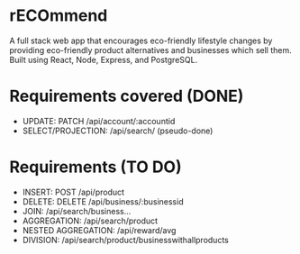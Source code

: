 # rECOmmend

A full stack web app that encourages eco-friendly lifestyle changes by providing eco-friendly product alternatives and businesses which sell them. Built using React, Node, Express, and PostgreSQL.


# Requirements covered (DONE)
* UPDATE: PATCH /api/account/:accountid
* SELECT/PROJECTION: /api/search/ (pseudo-done)

# Requirements (TO DO)
* INSERT: POST /api/product
* DELETE: DELETE /api/business/:businessid
* JOIN: /api/search/business... 
* AGGREGATION: /api/search/product
* NESTED AGGREGATION: /api/reward/avg
* DIVISION: /api/search/product/businesswithallproducts





